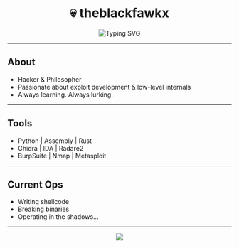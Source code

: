 <h1 align="center">
  💀 theblackfawkx
</h1>

<p align="center">
  <img src="https://readme-typing-svg.demolab.com?font=Fira+Code&size=22&duration=2500&pause=1000&color=00FF00&center=true&vCenter=true&multiline=true&width=435&lines=Hacker.+Coder.+Ghost+in+the+Wires." alt="Typing SVG" />
</p>

---

## About

- Hacker & Philosopher
- Passionate about exploit development & low-level internals  
- Always learning. Always lurking.  

---

## Tools

- Python | Assembly | Rust  
- Ghidra | IDA | Radare2  
- BurpSuite | Nmap | Metasploit

---

## Current Ops

- Writing shellcode  
- Breaking binaries  
- Operating in the shadows...

---

<p align="center">
  <img src="https://github-readme-stats.vercel.app/api?username=theblackfawkx&show_icons=true&theme=tokyonight&hide_border=true" />
</p>
